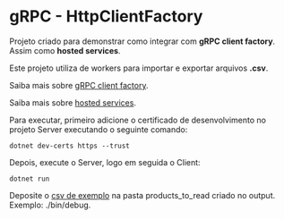 gRPC - HttpClientFactory
===================================

Projeto criado para demonstrar como integrar com **gRPC client factory**. Assim como **hosted services**.

Este projeto utiliza de workers para importar e exportar arquivos **.csv**.

Saiba mais sobre [gRPC client factory].

[gRPC client factory]: https://docs.microsoft.com/aspnet/core/grpc/clientfactory?view=aspnetcore-3.1

Saiba mais sobre [hosted services].

[hosted services]: https://docs.microsoft.com/aspnet/core/fundamentals/host/hosted-services?view=aspnetcore-3.1&tabs=visual-studio

Para executar, primeiro adicione o certificado de desenvolvimento no projeto Server executando o seguinte comando:

```
dotnet dev-certs https --trust
```

Depois, execute o Server, logo em seguida o Client:

```
dotnet run
```

Deposite o [csv de exemplo] na pasta products_to_read criado no output.
Exemplo: ./bin/debug.

[csv de exemplo]: ./Client/CSV/product_example.csv
